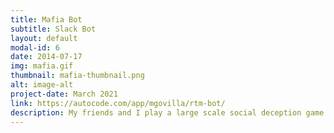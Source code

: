 ```yaml
---
title: Mafia Bot
subtitle: Slack Bot
layout: default
modal-id: 6
date: 2014-07-17
img: mafia.gif
thumbnail: mafia-thumbnail.png
alt: image-alt
project-date: March 2021
link: https://autocode.com/app/mgovilla/rtm-bot/
description: My friends and I play a large scale social deception game called Real Time Mafia. In the game, there are 3 teams - the villagers, mafia, and the neutrals. Each player is able to make an action each night based on their role in the game. To make this process smooth, I wrote a bot integrated into our Slack Workspace that can moderate the game. Users were assigned roles and could submit actions each night, and these actions would refer to other players. At the end of the night, the actions would be compiled and sent to the mod team to be resolved. This project was built and deployed through Autocode which runs serverless functions. 
---
```

